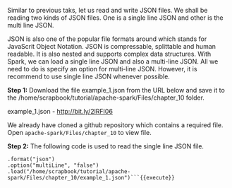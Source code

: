


Similar to previous taks, let us read and write JSON files. We shall be reading two kinds of JSON files. One is a single line JSON and other is the multi line JSON.

JSON is also one of the popular file formats around which stands for JavaScrit Object Notation. JSON is compressable, splittable and human readable. It is also nested and supports complex data structures. With Spark, we can load a single line JSON and also a multi-line JSON. All we need to do is specify an option for multi-line JSON. However, it is recommend to use single line JSON whenever possible.

**Step 1:** Download the file example_1.json from the URL below and save it to the /home/scrapbook/tutorial/apache-spark/Files/chapter_10 folder.

example_1.json - http://bit.ly/2lRFI06

We already have cloned a github repository which contains a required file. Open `apache-spark/Files/chapter_10` to view file.

**Step 2:** The following code is used to read the single line JSON file.

```val jsonData = spark.read
.format("json")
.option("multiLine", "false")
.load("/home/scrapbook/tutorial/apache-spark/Files/chapter_10/example_1.json")```{{execute}}

